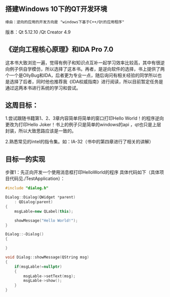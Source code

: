 ##  搭建Windows 10下的QT开发环境
    缘由：逆向的应用的开发方向是 "windows下基于C++/Qt的应用程序"
版本：Qt 5.12.10 /Qt Creator 4.9 

## 《逆向工程核心原理》和IDA Pro 7.0
这本书大致浏览一遍，觉得有例子和知识点互补一起学习效率比较高，其中有很逆向例子供自学模仿，所以选择了这本书。再者，是逆向软件的选择，书上提供了两个一个是OllyBug和IDA，后者更为专业一点，随后询问有相关经验的同学所以也是选择了后者，同时他也推荐我《IDA权威指南》进行阅读，所以目前暂定任务是通过这两本书进行系统的学习和尝试。

## 这周目标：
1.尝试跟随书籍第1、2、3章内容简单将简单的窗口打印Hello World！的程序逆向更改为打印Hello Joker！书上的例子只是简单的windows的api ，qt也只是上层封装，所以大致思路应该是一致的。

2.熟悉常见的intel的指令集。如：IA-32（书中的第四章进行了相关的讲解）



## 目标一的实现
步骤1：先正向开发一个使用消息框打印HelloWorld的程序
具体代码如下（具体项目代码见./TestApplication）：

```c++
#include "dialog.h"

Dialog::Dialog(QWidget *parent)
    : QDialog(parent)
{
    msgLable=new QLabel(this);

    showMessage("Hello World!");
}

Dialog::~Dialog()
{

}

void Dialog::showMessage(QString msg)
{
    if(msgLable!=nullptr)
    {
        msgLable->setText(msg);
        msgLable->show();
    }
}
```

